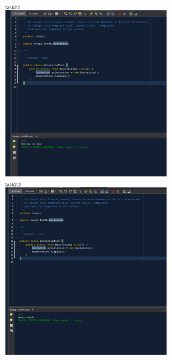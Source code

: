 task2.1
![alt-текст](https://raw.githubusercontent.com/ppc-ntu-khpi/34-first-lab-Bin228/master/Solution/task2.1.png "task2.1")

task2.2
![alt-текст](https://raw.githubusercontent.com/ppc-ntu-khpi/34-first-lab-Bin228/master/Solution/task2.2.png "task2.2")
